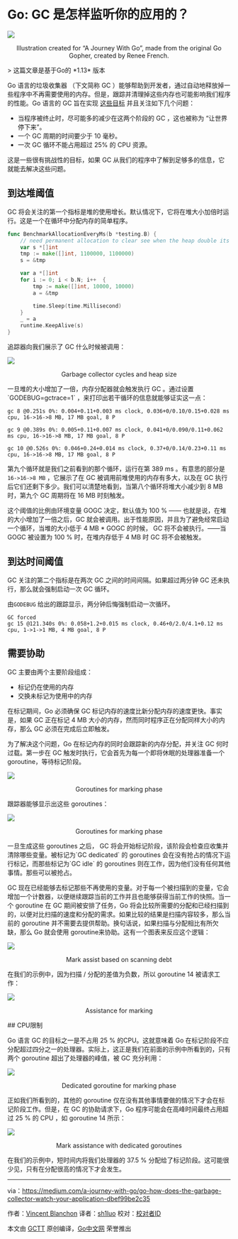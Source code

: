 # Go: GC 是怎样监听你的应用的？

![](https://raw.githubusercontent.com/studygolang/gctt-images2/master/20191002-Go-How-Does-the-Garbage-Collector-Watch-Your-Application/1.png)

<p align="center">Illustration created for “A Journey With Go”, made from the original Go Gopher, created by Renee French.</p>
>  这篇文章是基于Go的 *1.13* 版本

Go 语言的垃圾收集器 （下文简称 GC ）能够帮助到开发者，通过自动地释放掉一些程序中不再需要使用的内存。但是，跟踪并清理掉这些内存也可能影响我们程序的性能。Go 语言的 GC 旨在实现 [这些目标](https://blog.golang.org/ismmkeynote) 并且关注如下几个问题：

- 当程序被终止时，尽可能多的减少在这两个阶段的 GC ，这也被称为 “让世界停下来”。
- 一个 GC 周期的时间要少于 10 毫秒。
- 一次 GC 循环不能占用超过 25% 的 CPU 资源。

这是一些很有挑战性的目标，如果 GC 从我们的程序中了解到足够多的信息，它就能去解决这些问题。

## 到达堆阈值

GC 将会关注的第一个指标是堆的使用增长。默认情况下，它将在堆大小加倍时运行。这是一个在循环中分配内存的简单程序。

```go
func BenchmarkAllocationEveryMs(b *testing.B) {
	// need permanent allocation to clear see when the heap double its size
	var s *[]int
	tmp := make([]int, 1100000, 1100000)
	s = &tmp

	var a *[]int
	for i := 0; i < b.N; i++  {
		tmp := make([]int, 10000, 10000)
		a = &tmp

		time.Sleep(time.Millisecond)
	}
	_ = a
	runtime.KeepAlive(s)
}
```

追踪器向我们展示了 GC 什么时候被调用：

![](https://raw.githubusercontent.com/studygolang/gctt-images2/master/20191002-Go-How-Does-the-Garbage-Collector-Watch-Your-Application/2.png)

<p align="center">Garbage collector cycles and heap size</p>
一旦堆的大小增加了一倍，内存分配器就会触发执行 GC 。通过设置 `GODEBUG=gctrace=1` ，来打印出若干循环的信息就能够证实这一点：

```
gc 8 @0.251s 0%: 0.004+0.11+0.003 ms clock, 0.036+0/0.10/0.15+0.028 ms cpu, 16->16->8 MB, 17 MB goal, 8 P

gc 9 @0.389s 0%: 0.005+0.11+0.007 ms clock, 0.041+0/0.090/0.11+0.062 ms cpu, 16->16->8 MB, 17 MB goal, 8 P

gc 10 @0.526s 0%: 0.046+0.24+0.014 ms clock, 0.37+0/0.14/0.23+0.11 ms cpu, 16->16->8 MB, 17 MB goal, 8 P
```

第九个循环就是我们之前看到的那个循环，运行在第 389 ms 。有意思的部分是 `16->16->8 MB` ，它展示了在 GC 被调用前堆使用的内存有多大，以及在 GC 执行后它们还剩下多少。我们可以清楚地看到，当第八个循环将堆大小减少到 8 MB 时，第九个 GC 周期将在 16 MB 时刻触发。

这个阈值的比例由环境变量 GOGC 决定，默认值为 100 % —— 也就是说，在堆的大小增加了一倍之后，GC 就会被调用。出于性能原因，并且为了避免经常启动一个循环，当堆的大小低于 4 MB * GOGC 的时候， GC 将不会被执行。——当 GOGC 被设置为 100 % 时，在堆内存低于 4 MB 时 GC 将不会被触发。

## 到达时间阈值

GC 关注的第二个指标是在两次 GC 之间的时间间隔。如果超过两分钟 GC 还未执行，那么就会强制启动一次 GC 循环。

由`GODEBUG` 给出的跟踪显示，两分钟后悔强制启动一次循环。

```
GC forced
gc 15 @121.340s 0%: 0.058+1.2+0.015 ms clock, 0.46+0/2.0/4.1+0.12 ms cpu, 1->1->1 MB, 4 MB goal, 8 P
```

## 需要协助

GC 主要由两个主要阶段组成：

- 标记仍在使用的内存
- 交换未标记为使用中的内存

在标记期间，Go 必须确保 GC 标记内存的速度比新分配内存的速度更快。事实是，如果 GC 正在标记 4 MB 大小的内存，然而同时程序正在分配同样大小的内存，那么 GC 必须在完成后立即触发。

为了解决这个问题，Go 在标记内存的同时会跟踪新的内存分配，并关注 GC 何时过载。第一步在 GC 触发时执行，它会首先为每一个即将休眠的处理器准备一个 goroutine，等待标记阶段。

![](https://raw.githubusercontent.com/studygolang/gctt-images2/master/20191002-Go-How-Does-the-Garbage-Collector-Watch-Your-Application/3.png)

<p align="center">Goroutines for marking phase</p>
跟踪器能够显示出这些 goroutines：

![](https://raw.githubusercontent.com/studygolang/gctt-images2/master/20191002-Go-How-Does-the-Garbage-Collector-Watch-Your-Application/4.png)

<p align="center">Goroutines for marking phase</p>
一旦生成这些 goroutines 之后， GC 将会开始标记阶段，该阶段会检查应收集并清除哪些变量。被标记为`GC dedicated` 的 goroutines 会在没有抢占的情况下运行标记，而那些标记为`GC idle` 的 goroutines 则在工作，因为他们没有任何其他事情。那些可以被抢占。

GC 现在已经能够去标记那些不再使用的变量。对于每一个被扫描到的变量，它会增加一个计数器，以便继续跟踪当前的工作并且也能够获得当前工作的快照。当一个 goroutine 在 GC 期间被安排了任务，Go 将会比较所需要的分配和已经扫描到的，以便对比扫描的速度和分配的需求。如果比较的结果是扫描内容较多，那么当前的 goroutine 并不需要去提供帮助。换句话说，如果扫描与分配相比有所欠缺，那么 Go 就会使用 goroutine来协助。这有一个图表来反应这个逻辑：

![](https://raw.githubusercontent.com/studygolang/gctt-images2/master/20191002-Go-How-Does-the-Garbage-Collector-Watch-Your-Application/5.png)

<p align="center">Mark assist based on scanning debt</p>
在我们的示例中，因为扫描 / 分配的差值为负数，所以 goroutine 14 被请求工作：

![](https://raw.githubusercontent.com/studygolang/gctt-images2/master/20191002-Go-How-Does-the-Garbage-Collector-Watch-Your-Application/6.png)

<p align="center">Assistance for marking</p>
## CPU限制

Go 语言 GC 的目标之一是不占用 25 % 的CPU。这就意味着 Go 在标记阶段不应分配超过四分之一的处理器。实际上，这正是我们在前面的示例中所看到的，只有两个 goroutine 超出了处理器的峰值，被 GC 充分利用：

![](https://raw.githubusercontent.com/studygolang/gctt-images2/master/20191002-Go-How-Does-the-Garbage-Collector-Watch-Your-Application/7.png)

<p align="center">Dedicated goroutine for marking phase</p>
正如我们所看到的，其他的 goroutine 仅在没有其他事情要做的情况下才会在标记阶段工作。但是，在 GC 的协助请求下，Go 程序可能会在高峰时间最终占用超过 25 % 的 CPU ，如 goroutine 14 所示：

![](https://raw.githubusercontent.com/studygolang/gctt-images2/master/20191002-Go-How-Does-the-Garbage-Collector-Watch-Your-Application/8.png)

<p align="center">Mark assistance with dedicated goroutines</p>
在我们的示例中，短时间内将我们处理器的 37.5 % 分配给了标记阶段。这可能很少见，只有在分配很高的情况下才会发生。



---

via：https://medium.com/a-journey-with-go/go-how-does-the-garbage-collector-watch-your-application-dbef99be2c35

作者：[Vincent Blanchon](https://medium.com/@blanchon.vincent?source=post_page-----dbef99be2c35----------------------)
译者：[sh1luo](https://github.com/sh1luo)
校对：[校对者ID](https://github.com/校对者ID)

本文由 [GCTT](https://github.com/studygolang/GCTT) 原创编译，[Go中文网](https://studygolang.com/) 荣誉推出